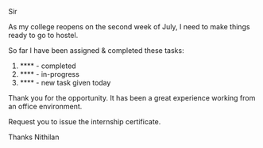 Sir

As my college reopens on the second week of July, I need to make things ready to go to hostel. 

So far I have been assigned & completed these tasks:
1. **** - completed 
2. ⁠**** - in-progress
3. ⁠**** - new task given today 

Thank you for the opportunity. It has been a great experience working from an office environment.

Request you to issue the internship certificate.

Thanks
Nithilan
